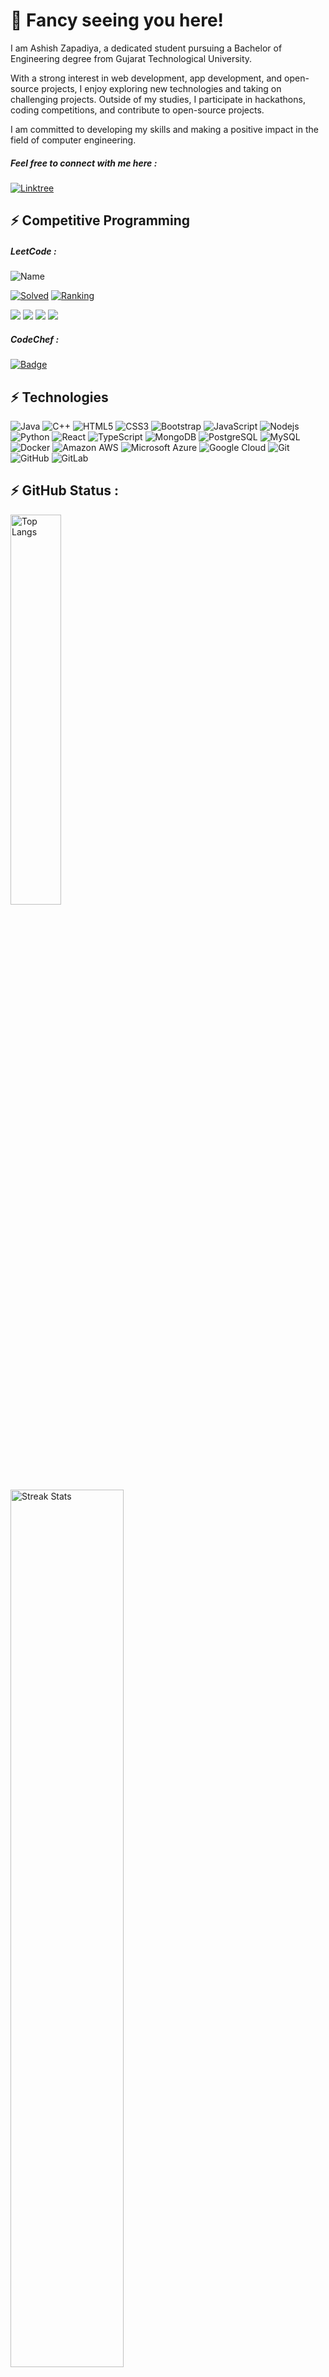 # 👋 Fancy seeing you here! 

I am Ashish Zapadiya, a dedicated student pursuing a Bachelor of Engineering degree from Gujarat Technological University.

With a strong interest in web development, app development, and open-source projects, I enjoy exploring new technologies and taking on challenging projects. Outside of my studies, I participate in hackathons, coding competitions, and contribute to open-source projects. 

I am committed to developing my skills and making a positive impact in the field of computer engineering.


##### Feel free to connect with me here :

[![Linktree](https://img.shields.io/badge/-Linktree_Profile-brightgreen?style=flat-square&logo=linktree&logoColor=white&link=https://linktr.ee/zapadiya007)](https://linktr.ee/zapadiya007)

<!-- [![Linkedin Badge](https://img.shields.io/badge/-zapadiya007-blue?style=flat-square&logo=Linkedin&logoColor=white&link=https://www.linkedin.com/in/zapadiya007/)](https://www.linkedin.com/in/zapadiya007/)
[![Instagram Badge](https://img.shields.io/badge/-ashish_zapadiya_007-purple?style=flat-square&logo=instagram&logoColor=white&link=https://instagram.com/ashish_zapadiya_007/)](https://instagram.com/ashish_zapadiya_007) -->
<!-- [![Gmail Badge](https://img.shields.io/badge/-zapadiya0070@gmail.com-c14438?style=flat-square&logo=Gmail&logoColor=white&link=mailto:zapadiya0070@gmail.com)](mailto:zapadiya0070@gmail.com) -->

## ⚡ Competitive Programming

##### LeetCode :
![Name](https://badges.peiyuan.ch/leetcode/zapadiya007/name)

[![Solved](https://badges.peiyuan.ch/leetcode/zapadiya007/solved?logo=leetcode)](https://leetcode.com/zapadiya007)
[![Ranking](https://badges.peiyuan.ch/leetcode/zapadiya007/ranking?label=Ranking&logo=leetcode)](https://leetcode.com/zapadiya007)

![](https://badges.peiyuan.ch/leetcode/zapadiya007/rate)
![](https://badges.peiyuan.ch/leetcode/zapadiya007/rate?difficulty=easy)
![](https://badges.peiyuan.ch/leetcode/zapadiya007/rate?difficulty=medium)
![](https://badges.peiyuan.ch/leetcode/zapadiya007/rate?difficulty=hard)


##### CodeChef :
[![Badge](https://cp-logo.vercel.app/codechef/zapadiya_007?color=orange&logo=true)](https://www.codechef.com/users/zapadiya_007)


## ⚡ Technologies

![Java](https://img.shields.io/badge/-java-E34A86?style=flat-square&logo=java)
![C++](https://img.shields.io/badge/-C++-00599C?style=flat-square&logo=c)
![HTML5](https://img.shields.io/badge/-HTML5-E34F26?style=flat-square&logo=html5&logoColor=white)
![CSS3](https://img.shields.io/badge/-CSS3-1572B6?style=flat-square&logo=css3)
![Bootstrap](https://img.shields.io/badge/-Bootstrap-563D7C?style=flat-square&logo=bootstrap)
![JavaScript](https://img.shields.io/badge/-JavaScript-black?style=flat-square&logo=javascript)
![Nodejs](https://img.shields.io/badge/-Nodejs-black?style=flat-square&logo=Node.js)
![Python](https://img.shields.io/badge/-Python-black?style=flat-square&logo=Python)
![React](https://img.shields.io/badge/-React-black?style=flat-square&logo=react)
![TypeScript](https://img.shields.io/badge/-TypeScript-007ACC?style=flat-square&logo=typescript)
![MongoDB](https://img.shields.io/badge/-MongoDB-black?style=flat-square&logo=mongodb)
![PostgreSQL](https://img.shields.io/badge/-PostgreSQL-336791?style=flat-square&logo=postgresql)
![MySQL](https://img.shields.io/badge/-MySQL-black?style=flat-square&logo=mysql)
![Docker](https://img.shields.io/badge/-Docker-black?style=flat-square&logo=docker)
![Amazon AWS](https://img.shields.io/badge/Amazon%20AWS-232F3E?style=flat-square&logo=amazon-aws)
![Microsoft Azure](https://img.shields.io/badge/Microsoft%20Azure-232F7E?style=flat-square&logo=microsoft-azure)
![Google Cloud](https://img.shields.io/badge/Google%20Cloud-black?style=flat-square&logo=google-cloud)
![Git](https://img.shields.io/badge/-Git-black?style=flat-square&logo=git)
![GitHub](https://img.shields.io/badge/-GitHub-181717?style=flat-square&logo=github)
![GitLab](https://img.shields.io/badge/-GitLab-FCA121?style=flat-square&logo=gitlab)
<!-- ![BitBucket](https://img.shields.io/badge/-BitBucket-darkblue?style=flat-square&logo=bitbucket)
![Raspberry Pi](https://img.shields.io/badge/-Raspberry%20Pi-C51A4A?style=flat-square&logo=Raspberry-Pi)
![Redis](https://img.shields.io/badge/-Redis-black?style=flat-square&logo=Redis)
![ElasticSearch](https://img.shields.io/badge/-ElasticSearch-005571?style=flat-square&logo=elasticsearch)
![GraphQL](https://img.shields.io/badge/-GraphQL-E10098?style=flat-square&logo=graphql)
![Apollo GraphQL](https://img.shields.io/badge/-Apollo%20GraphQL-311C87?style=flat-square&logo=apollo-graphql)
![Heroku](https://img.shields.io/badge/-Heroku-430098?style=flat-square&logo=heroku)
![DigitalOcean](https://img.shields.io/badge/-Digital%20Ocean-darkblue?style=flat-square&logo=digitalocean) -->


## ⚡ GitHub Status :

<img src="https://github-readme-stats.vercel.app/api/top-langs/?username=zapadiya007&hide=TeX&layout=compact&theme=dark" alt="Top Langs" width="40%">
<img src="https://github-readme-streak-stats.herokuapp.com/?user=zapadiya007&theme=dark" alt="Streak Stats" width="60%"> 

<!-- ![Streak Stats](https://github-readme-streak-stats.herokuapp.com/?user=zapadiya007&)
![Top Langs](https://github-readme-stats.vercel.app/api/top-langs/?username=zapadiya007&hide=TeX&layout=compact)
![Github Stats](https://github-readme-stats.vercel.app/api?username=zapadiya007&count_private=true&show_icons=true&include_all_commits=true) -->


![Visitor Badge](https://visitor-badge.laobi.icu/badge?page_id=zapadiya007.zapadiya007)
![Profile last updated](https://img.shields.io/github/last-commit/zapadiya007/zapadiya007/master?label=Last%20updated&style=flat)


jhjkhkjhjkhjkhkhkjhkjhkjh